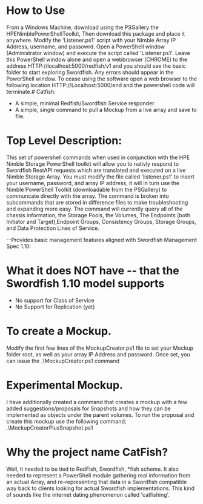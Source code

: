 
# How to Use
From a Windows Machine, download using the PSGallery the HPENimblePowerShellToolkit, Then download this package and place it anywhere.  Modify the 'Listener.ps1' script with your Nimble Array IP Address, username, and passowrd. Open a PowerShell window (Administrator window) and execute the script called 'Listener.ps1'. Leave this PowerShell window alone and open a webbrowser (CHROME) to the address HTTP://localhost:5000/redfish/v1 and you should see the basic folder to start exploring Swordfish. Any errors should appear in the PowerShell window. To cease using the software open a web browser to the following location HTTP://Localhost:5000/end and the powershell code will terminate.# Catfish:
  *  A simple, minimal Redfish/Swordfish Service responder.
  *  A simple, single command to pull a Mockup from a live array and save to file.

# Top Level Description:
This set of powershell commands when used in conjunction with the HPE Nimble Storage PowerShell toolkit will allow you to nativly respond to Swordfish RestAPI requests which are translated and executed on a live Nimble Storage Array. 
You must modify the file called 'listener.ps1' to insert your username, password, and array IP address, it will in turn use the Nimble PowerShell Toolkit (downloadable from the PSGallery) to communcate directly with the array.
The command is broken into subcommands that are stored in difference files to make troubleshooting and expanding more easy. The command will currently query all of the chassis information, the Storage Pools, the Volumes, The Endpoints (both Initiator and Target),Endpoint Groups, Consistency Groups, Storage Groups, and Data Protection Lines of Service. 

--Provides basic management features aligned with Swordfish Management Spec 1.10:

# What it does NOT have -- that the Swordfish 1.10 model supports
   * No support for Class of Service
   * No Support for Replication (yet)
   
# To create a Mockup.
Modify the first few lines of the MockupCreator.ps1 file to set your Mockup folder root, as well as your array IP Address and password.
Once set, you can issue the .\MockupCreator.ps1 command
# Experimental Mockup.
I have additionally created a command that creates a mockup with a few added suggestions/proposals for Snapshots and how they can be implemented as objects under the parent volumes. To run the proposal and create this mockup use the following command; .\MockupCreatorPlusSnapshot.ps1
 
# Why the project name CatFish?
Well, it needed to be tied to RedFish, Swordfish, *fish scheme. It also needed to represent a PowerShell module gathering real information from an actual Array, and re-representing that data in a Swordfish compatible way back to clients looking for actual Swordfish implementations. This kind of sounds like the internet dating phenomenon called 'catfishing'.
